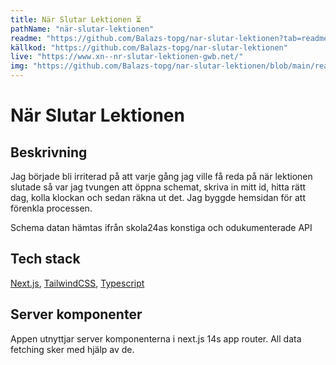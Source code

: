 ```yaml
---
title: När Slutar Lektionen ⏳
pathName: "när-slutar-lektionen"
readme: "https://github.com/Balazs-topg/nar-slutar-lektionen?tab=readme-ov-file#----n%C3%A4r-slutar-lektionennet-"
källkod: "https://github.com/Balazs-topg/nar-slutar-lektionen"
live: "https://www.xn--nr-slutar-lektionen-gwb.net/"
img: "https://github.com/Balazs-topg/nar-slutar-lektionen/blob/main/readme-assets/pages/countdowndark.png?raw=true"
---
```


# När Slutar Lektionen

## Beskrivning

Jag började bli irriterad på att varje gång jag ville få reda på när lektionen slutade så var jag tvungen att öppna schemat, skriva in mitt id, hitta rätt dag, kolla klockan och sedan räkna ut det. Jag byggde hemsidan för att förenkla processen.

Schema datan hämtas ifrån skola24as konstiga och odukumenterade API

## Tech stack

[Next.js](https://nextjs.org/), [TailwindCSS](https://tailwindcss.com/), [Typescript](https://www.typescriptlang.org/)

## Server komponenter

Appen utnyttjar server komponenterna i next.js 14s app router. All data fetching sker med hjälp av de.
